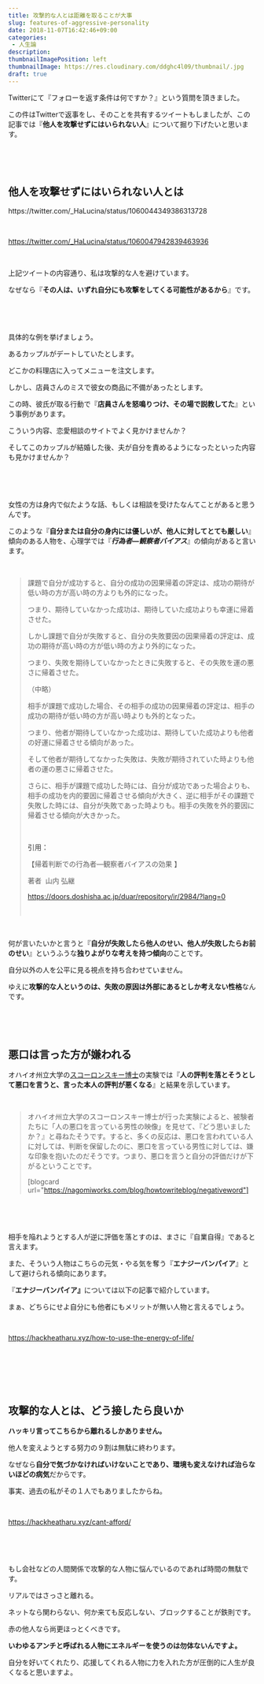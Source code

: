 ```yaml
---
title: 攻撃的な人とは距離を取ることが大事
slug: features-of-aggressive-personality
date: 2018-11-07T16:42:46+09:00
categories: 
 - 人生論
description: 
thumbnailImagePosition: left
thumbnailImage: https://res.cloudinary.com/ddghc4l09/thumbnail/.jpg
draft: true
---
```


<!--more-->

Twitterにて『フォローを返す条件は何ですか？』という質問を頂きました。

この件はTwitterで返事をし、そのことを共有するツイートもしましたが、この記事では『<strong>他人を攻撃せずにはいられない人</strong>』について掘り下げたいと思います。

&nbsp;

&nbsp;
<h2><strong>他人を攻撃せずにはいられない人とは</strong></h2>
https://twitter.com/_HaLucina/status/1060044349386313728

&nbsp;

https://twitter.com/_HaLucina/status/1060047942839463936

&nbsp;

上記ツイートの内容通り、私は攻撃的な人を避けています。

なぜなら『<strong>その人は、いずれ自分にも攻撃をしてくる可能性があるから</strong>』です。

&nbsp;

&nbsp;

具体的な例を挙げましょう。

あるカップルがデートしていたとします。

どこかの料理店に入ってメニューを注文します。

しかし、店員さんのミスで彼女の商品に不備があったとします。

この時、彼氏が取る行動で『<strong>店員さんを怒鳴りつけ、その場で説教してた</strong>』という事例があります。

こういう内容、恋愛相談のサイトでよく見かけませんか？

そしてこのカップルが結婚した後、夫が自分を責めるようになったといった内容も見かけませんか？

&nbsp;

&nbsp;

女性の方は身内で似たような話、もしくは相談を受けたなんてことがあると思うんです。

このような『<strong>自分または自分の身内には優しいが、他人に対してとても厳しい</strong>』傾向のある人物を、心理学では『<strong><em>行為者</em>—<em>観察者バイアス</em></strong>』の傾向があると言います。

&nbsp;
<blockquote>課題で自分が成功すると、自分の成功の因果帰着の評定は、成功の期待が低い時の方が高い時の方よりも外的になった。

つまり、期待していなかった成功は、期待していた成功よりも幸運に帰着させた。

しかし課題で自分が失敗すると、自分の失敗要因の因果帰着の評定は、成功の期待が高い時の方が低い時の方より外的になった。

つまり、失敗を期待していなかったときに失敗すると、その失敗を運の悪さに帰着させた。

（中略）

相手が課題で成功した場合、その相手の成功の因果帰着の評定は、相手の成功の期待が低い時の方が高い時よりも外的となった。

つまり、他者が期待していなかった成功は、期待していた成功よりも他者の好運に帰着させる傾向があった。

そして他者が期待してなかった失敗は、失敗が期待されていた時よりも他者の運の悪さに帰着させた。

さらに、相手が課題で成功した時には、自分が成功であった場合よりも、相手の成功を内的要因に帰着させる傾向が大きく、逆に相手がその課題で失敗した時には、自分が失敗であった時よりも。相手の失敗を外的要因に帰着させる傾向が大きかった。

&nbsp;

<span style="color: #333333;">引用：</span>

【帰着判断での行為者―観察者バイアスの効果 】

著者  山内 弘継

<a href="https://doors.doshisha.ac.jp/duar/repository/ir/2984/?lang=0">https://doors.doshisha.ac.jp/duar/repository/ir/2984/?lang=0</a>

&nbsp;</blockquote>
&nbsp;

何が言いたいかと言うと『<strong>自分が失敗したら他人のせい、他人が失敗したらお前のせい</strong>』というふうな<strong>独りよがりな考えを持つ傾向</strong>のことです。

自分以外の人を公平に見る視点を持ち合わせていません。

ゆえに<strong>攻撃的な人というのは、失敗の原因は外部にあるとしか考えない性格</strong>なんです。

&nbsp;

&nbsp;
<h2>悪口は言った方が嫌われる</h2>
オハイオ州立大学の<a href="https://www.niu.edu/jskowronski/index.shtml">スコーロンスキー博士</a>の実験では『<strong>人の評判を落とそうとして悪口を言うと、言った本人の評判が悪くなる</strong>』と結果を示しています。

&nbsp;
<blockquote>オハイオ州立大学のスコーロンスキー博士が行った実験によると、被験者たちに「人の悪口を言っている男性の映像」を見せて、『どう思いましたか？』と尋ねたそうです。すると、多くの反応は、悪口を言われている人に対しては、判断を保留したのに、悪口を言っている男性に対しては、嫌な印象を抱いたのだそうです。つまり、<span class="ymarker">悪口を言うと自分の評価だけが下がる</span>ということです。

[blogcard url="https://nagomiworks.com/blog/howtowriteblog/negativeword"]</blockquote>
&nbsp;

&nbsp;

相手を陥れようとする人が逆に評価を落とすのは、まさに『自業自得』であると言えます。

また、そういう人物はこちらの元気・やる気を奪う『<strong>エナジーバンパイア</strong>』として避けられる傾向にあります。

『<strong>エナジーバンパイア』</strong>については以下の記事で紹介しています。

まぁ、どちらにせよ自分にも他者にもメリットが無い人物と言えるでしょう。

&nbsp;

https://hackheatharu.xyz/how-to-use-the-energy-of-life/

&nbsp;

&nbsp;

&nbsp;
<h2>攻撃的な人とは、どう接したら良いか</h2>
<strong>ハッキリ言ってこちらから離れるしかありません。</strong>

他人を変えようとする努力の９割は無駄に終わります。

なぜなら<strong>自分で気づかなければいけないことであり、環境も変えなければ治らないほどの病気</strong>だからです。

事実、過去の私がその１人でもありましたからね。

&nbsp;

https://hackheatharu.xyz/cant-afford/

&nbsp;

&nbsp;

もし会社などの人間関係で攻撃的な人物に悩んでいるのであれば時間の無駄です。

リアルではさっさと離れる。

ネットなら関わらない、何か来ても反応しない、ブロックすることが鉄則です。

赤の他人なら尚更ほっとくべきです。

<strong>いわゆるアンチと呼ばれる人物にエネルギーを使うのは勿体ないんですよ。</strong>

自分を好いてくれたり、応援してくれる人物に力を入れた方が圧倒的に人生が良くなると思いますよ。
